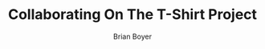 ---
title: "Collaborating On The T-Shirt Project"
description: "Interview: Brian Boyer talks with Source about the Planet Money / NPR Visuals project 'Planet Money Makes A T-Shirt.'"
external_site: "Published At Source (source.opennews.org)"
external_url: http://source.opennews.org/en-US/articles/collaborating-t-shirt-project/
author: Brian Boyer
email: bboyer@npr.org
twitter: brianboyer 
---